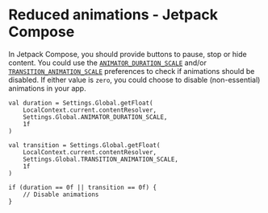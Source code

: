 # Reduced animations - Jetpack Compose

In Jetpack Compose, you should provide buttons to pause, stop or hide content. You could use the [`ANIMATOR_DURATION_SCALE`](https://developer.android.com/reference/android/provider/Settings.Global#ANIMATOR_DURATION_SCALE) and/or [`TRANSITION_ANIMATION_SCALE`](https://developer.android.com/reference/android/provider/Settings.Global#TRANSITION_ANIMATION_SCALE) preferences to check if animations should be disabled. If either value is `zero`, you could choose to disable (non-essential) animations in your app.

```koltin
val duration = Settings.Global.getFloat(
    LocalContext.current.contentResolver,
    Settings.Global.ANIMATOR_DURATION_SCALE,
    1f
)

val transition = Settings.Global.getFloat(
    LocalContext.current.contentResolver,
    Settings.Global.TRANSITION_ANIMATION_SCALE,
    1f
)

if (duration == 0f || transition == 0f) {
    // Disable animations
}
```
